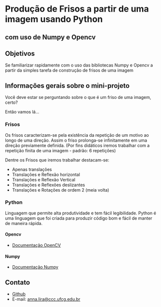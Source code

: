 # Produção de Frisos a partir de uma imagem usando Python 
## com uso de Numpy e Opencv


## Objetivos
Se familiarizar rapidamente com o uso das bibliotecas Numpy e Opencv a partir da simples tarefa de construção de frisos de uma imagem

## Informações gerais sobre o mini-projeto
Você deve estar se perguntando sobre o que é um friso
de uma imagem, certo?

Então vamos lá...

### Frisos

Os frisos caracterizam-se pela existência da repetição de um motivo ao longo de uma direção. Assim
 o friso prolonga-se infinitamente em uma direção previamente definida. (Por fins didáticos iremos trabalhar com a repetição finita de uma imagem - padrão: 6 repetições)

Dentre os Frisos que iremos trabalhar destacam-se:

* Apenas translações
* Translações e Reflexão horizontal 
* Translações e Reflexão Vertical 
* Translações e Reflexões deslizantes
* Translações e Rotações de ordem 2 (meia volta) 

### Python

Linguagem que permite alta produtividade e tem fácil legibilidade. Python é uma linguagem que foi criada para produzir código bom e fácil de manter de maneira rápida.

#### Opencv
* [Documentação OpenCV](https://docs.opencv.org/master/)

#### Numpy
* [Documentação Numpy](https://numpy.org/doc/stable/index.html)


## Contato
* [Github](https://github.com/annabeatrizlucena)
* E-mail: anna.lira@ccc.ufcg.edu.br

